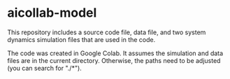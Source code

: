 # aicollab-model
This repository includes a source code file, data file, and two system dynamics simulation files that are used in the code. 

The code was created in Google Colab. It assumes the simulation and data files are in the current directory. Otherwise, the paths need to be adjusted (you can search for "./*").
